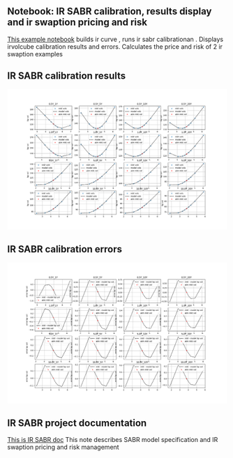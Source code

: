 ## Notebook: IR SABR calibration, results display and ir swaption pricing and risk

[This example notebook](./src/notebooks/ir_sabr_calibration.ipynb) builds ir curve , runs ir sabr calibrationan . Displays irvolcube calibration results and errors. Calculates the price and risk of 2 ir swaption examples

## IR SABR calibration results

![IR SABR calibration results](./src/doc/charts/swaptions_calibration_results.png "IR Swaption calibration results")

## IR SABR calibration errors

![IR SABR calibration erros](./src/doc/charts/swaption_calibration_errors_bps.png "IR Swaption calibration errors")

## IR SABR project documentation

[This is IR SABR doc](./src/doc/IR%sabr.pdf) This note describes SABR model specification and IR swaption pricing and risk management